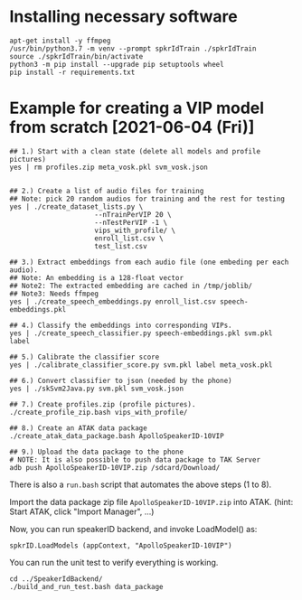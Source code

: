 # Installing necessary software
```
apt-get install -y ffmpeg
/usr/bin/python3.7 -m venv --prompt spkrIdTrain ./spkrIdTrain
source ./spkrIdTrain/bin/activate
python3 -m pip install --upgrade pip setuptools wheel
pip install -r requirements.txt
```


# Example for creating a VIP model from scratch [2021-06-04 (Fri)]

```
## 1.) Start with a clean state (delete all models and profile pictures)
yes | rm profiles.zip meta_vosk.pkl svm_vosk.json


## 2.) Create a list of audio files for training
## Note: pick 20 random audios for training and the rest for testing
yes | ./create_dataset_lists.py \
                     --nTrainPerVIP 20 \
                     --nTestPerVIP -1 \
                     vips_with_profile/ \
                     enroll_list.csv \
                     test_list.csv

## 3.) Extract embeddings from each audio file (one embeding per each audio).
## Note: An embedding is a 128-float vector
## Note2: The extracted embedding are cached in /tmp/joblib/
## Note3: Needs ffmpeg
yes | ./create_speech_embeddings.py enroll_list.csv speech-embeddings.pkl

## 4.) Classify the embeddings into corresponding VIPs.
yes | ./create_speech_classifier.py speech-embeddings.pkl svm.pkl label

## 5.) Calibrate the classifier score
yes | ./calibrate_classifier_score.py svm.pkl label meta_vosk.pkl 

## 6.) Convert classifier to json (needed by the phone)
yes | ./skSvm2Java.py svm.pkl svm_vosk.json

## 7.) Create profiles.zip (profile pictures).
./create_profile_zip.bash vips_with_profile/

## 8.) Create an ATAK data package
./create_atak_data_package.bash ApolloSpeakerID-10VIP

## 9.) Upload the data package to the phone
# NOTE: It is also possible to push data package to TAK Server
adb push ApolloSpeakerID-10VIP.zip /sdcard/Download/
```

There is also a `run.bash` script that automates the above steps (1 to 8).

Import the data package zip file `ApolloSpeakerID-10VIP.zip` into
ATAK.  (hint: Start ATAK, click "Import Manager", ...)

Now, you can run speakerID backend, and invoke LoadModel() as:
```
spkrID.LoadModels (appContext, "ApolloSpeakerID-10VIP")
```

You can run the unit test to verify everything is working.
```
cd ../SpeakerIdBackend/
./build_and_run_test.bash data_package
```
